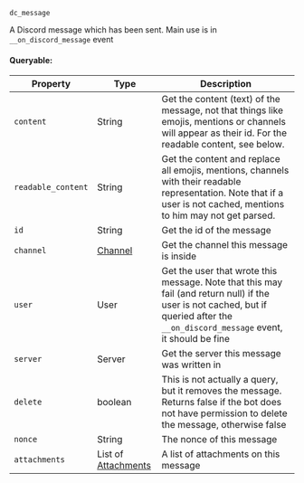 `dc_message`

A Discord message which has been sent. Main use is in `__on_discord_message` event

#### Queryable:

| Property           | Type                                         | Description                                                                                                                                                                         |
|--------------------|----------------------------------------------|-------------------------------------------------------------------------------------------------------------------------------------------------------------------------------------|
| `content`          | String                                       | Get the content (text) of the message, not that things like emojis, mentions or channels will appear as their id. For the readable content, see below.                              |
| `readable_content` | String                                       | Get the content and replace all emojis, mentions, channels with their readable representation. Note that if a user is not cached, mentions to him may not get parsed.               |
| `id`               | String                                       | Get the id of the message                                                                                                                                                           |
| `channel`          | [Channel](/values/channel.md)                | Get the channel this message is inside                                                                                                                                              |
| `user`             | User                                         | Get the user that wrote this message. Note that this may fail (and return null) if the user is not cached, but if queried after the `__on_discord_message` event, it should be fine |
| `server`           | Server                                       | Get the server this message was written in                                                                                                                                          |
| `delete`           | boolean                                      | This is not actually a query, but it removes the message. Returns false if the bot does not have permission to delete the message, otherwise false                                  |
| `nonce`            | String                                       | The nonce of this message                                                                                                                                                           |
| `attachments`      | List of [Attachments](/values/attachment.md) | A list of attachments on this message                                                                                                                                               |